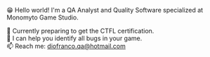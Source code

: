 😁   Hello world! I'm a QA Analyst and Quality Software specialized at Monomyto Game Studio.<br>

🌱   Currently preparing to get the CTFL certification.<br>
🔎   I can help you identify all bugs in your game.<br>
📫   Reach me: diofranco.qa@hotmail.com<br>

